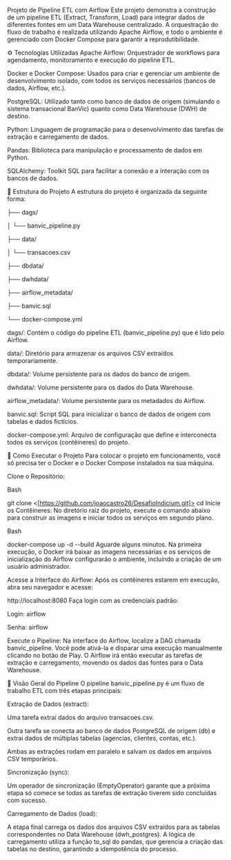 Projeto de Pipeline ETL com Airflow
Este projeto demonstra a construção de um pipeline ETL (Extract, Transform, Load) para integrar dados de diferentes fontes em um Data Warehouse centralizado. A orquestração do fluxo de trabalho é realizada utilizando Apache Airflow, e todo o ambiente é gerenciado com Docker Compose para garantir a reprodutibilidade.

⚙️ Tecnologias Utilizadas
Apache Airflow: Orquestrador de workflows para agendamento, monitoramento e execução do pipeline ETL.

Docker e Docker Compose: Usados para criar e gerenciar um ambiente de desenvolvimento isolado, com todos os serviços necessários (bancos de dados, Airflow, etc.).

PostgreSQL: Utilizado tanto como banco de dados de origem (simulando o sistema transacional BanVic) quanto como Data Warehouse (DWH) de destino.

Python: Linguagem de programação para o desenvolvimento das tarefas de extração e carregamento de dados.

Pandas: Biblioteca para manipulação e processamento de dados em Python.

SQLAlchemy: Toolkit SQL para facilitar a conexão e a interação com os bancos de dados.

📁 Estrutura do Projeto
A estrutura do projeto é organizada da seguinte forma:


├── dags/

│   └── banvic_pipeline.py

├── data/

│   └── transacoes.csv

├── dbdata/

├── dwhdata/

├── airflow_metadata/

├── banvic.sql

└── docker-compose.yml

dags/: Contém o código do pipeline ETL (banvic_pipeline.py) que é lido pelo Airflow.

data/: Diretório para armazenar os arquivos CSV extraídos temporariamente.

dbdata/: Volume persistente para os dados do banco de origem.

dwhdata/: Volume persistente para os dados do Data Warehouse.

airflow_metadata/: Volume persistente para os metadados do Airflow.

banvic.sql: Script SQL para inicializar o banco de dados de origem com tabelas e dados fictícios.

docker-compose.yml: Arquivo de configuração que define e interconecta todos os serviços (contêineres) do projeto.

🚀 Como Executar o Projeto
Para colocar o projeto em funcionamento, você só precisa ter o Docker e o Docker Compose instalados na sua máquina.

Clone o Repositório:

Bash

git clone <[https://github.com/joaocastro26/DesafioIndicium.git]>
cd <DesafioIndicium>
Inicie os Contêineres:
No diretório raiz do projeto, execute o comando abaixo para construir as imagens e iniciar todos os serviços em segundo plano.

Bash

docker-compose up -d --build
Aguarde alguns minutos. Na primeira execução, o Docker irá baixar as imagens necessárias e os serviços de inicialização do Airflow configurarão o ambiente, incluindo a criação de um usuário administrador.

Acesse a Interface do Airflow:
Após os contêineres estarem em execução, abra seu navegador e acesse:

http://localhost:8080
Faça login com as credenciais padrão:

Login: airflow

Senha: airflow

Execute o Pipeline:
Na interface do Airflow, localize a DAG chamada banvic_pipeline. Você pode ativá-la e disparar uma execução manualmente clicando no botão de Play. O Airflow irá então executar as tarefas de extração e carregamento, movendo os dados das fontes para o Data Warehouse.

🎯 Visão Geral do Pipeline
O pipeline banvic_pipeline.py é um fluxo de trabalho ETL com três etapas principais:

Extração de Dados (extract):

Uma tarefa extrai dados do arquivo transacoes.csv.

Outra tarefa se conecta ao banco de dados PostgreSQL de origem (db) e extrai dados de múltiplas tabelas (agencias, clientes, contas, etc.).

Ambas as extrações rodam em paralelo e salvam os dados em arquivos CSV temporários.

Sincronização (sync):

Um operador de sincronização (EmptyOperator) garante que a próxima etapa só comece se todas as tarefas de extração tiverem sido concluídas com sucesso.

Carregamento de Dados (load):

A etapa final carrega os dados dos arquivos CSV extraídos para as tabelas correspondentes no Data Warehouse (dwh_postgres). A lógica de carregamento utiliza a função to_sql do pandas, que gerencia a criação das tabelas no destino, garantindo a idempotência do processo.
